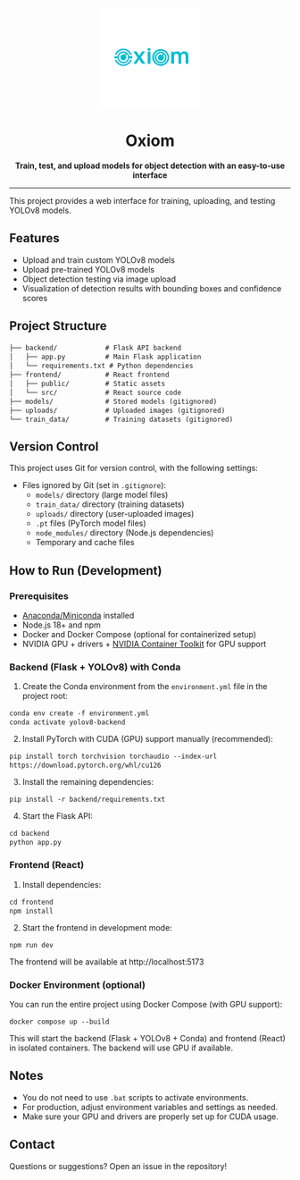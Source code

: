 <p align="center">
  <img src="frontend/logo.png" alt="Oxiom Logo" width="180" />
</p>

<h1 align="center">Oxiom</h1>
<p align="center"><b>Train, test, and upload models for object detection with an easy-to-use interface</b></p>

---

This project provides a web interface for training, uploading, and testing YOLOv8 models.

## Features

- Upload and train custom YOLOv8 models
- Upload pre-trained YOLOv8 models
- Object detection testing via image upload
- Visualization of detection results with bounding boxes and confidence scores

## Project Structure

```
├── backend/            # Flask API backend
│   ├── app.py          # Main Flask application  
│   └── requirements.txt # Python dependencies
├── frontend/           # React frontend
│   ├── public/         # Static assets
│   └── src/            # React source code
├── models/             # Stored models (gitignored)
├── uploads/            # Uploaded images (gitignored)
└── train_data/         # Training datasets (gitignored)
```

## Version Control

This project uses Git for version control, with the following settings:

- Files ignored by Git (set in `.gitignore`):
  - `models/` directory (large model files)
  - `train_data/` directory (training datasets)
  - `uploads/` directory (user-uploaded images)
  - `.pt` files (PyTorch model files)
  - `node_modules/` directory (Node.js dependencies)
  - Temporary and cache files

## How to Run (Development)

### Prerequisites

- [Anaconda/Miniconda](https://docs.conda.io/en/latest/miniconda.html) installed
- Node.js 18+ and npm
- Docker and Docker Compose (optional for containerized setup)
- NVIDIA GPU + drivers + [NVIDIA Container Toolkit](https://docs.nvidia.com/datacenter/cloud-native/container-toolkit/latest/install-guide.html) for GPU support

### Backend (Flask + YOLOv8) with Conda

1. Create the Conda environment from the `environment.yml` file in the project root:

```
conda env create -f environment.yml
conda activate yolov8-backend
```

2. Install PyTorch with CUDA (GPU) support manually (recommended):

```
pip install torch torchvision torchaudio --index-url https://download.pytorch.org/whl/cu126
```

3. Install the remaining dependencies:

```
pip install -r backend/requirements.txt
```

4. Start the Flask API:

```
cd backend
python app.py
```

### Frontend (React)

1. Install dependencies:

```
cd frontend
npm install
```

2. Start the frontend in development mode:

```
npm run dev
```

The frontend will be available at http://localhost:5173

### Docker Environment (optional)

You can run the entire project using Docker Compose (with GPU support):

```
docker compose up --build
```

This will start the backend (Flask + YOLOv8 + Conda) and frontend (React) in isolated containers. The backend will use GPU if available.

## Notes
- You do not need to use `.bat` scripts to activate environments.
- For production, adjust environment variables and settings as needed.
- Make sure your GPU and drivers are properly set up for CUDA usage.

## Contact

Questions or suggestions? Open an issue in the repository!